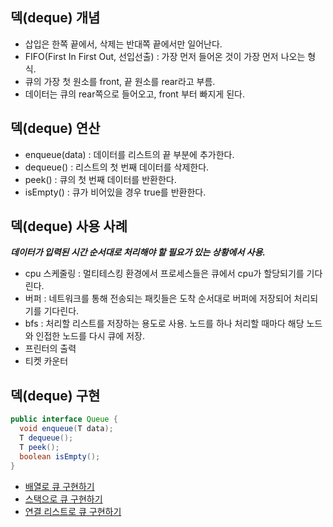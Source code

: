 ## 덱(deque) 개념
- 삽입은 한쪽 끝에서, 삭제는 반대쪽 끝에서만 일어난다.
- FIFO(First In First Out, 선입선출) : 가장 먼저 들어온 것이 가장 먼저 나오는 형식.
- 큐의 가장 첫 원소를 front, 끝 원소를 rear라고 부름.
- 데이터는 큐의 rear쪽으로 들어오고, front 부터 빠지게 된다.

## 덱(deque) 연산
- enqueue(data) : 데이터를 리스트의 끝 부분에 추가한다.
- dequeue()	: 리스트의 첫 번째 데이터를 삭제한다.
- peek()	: 큐의 첫 번째 데이터를 반환한다.
- isEmpty()	: 큐가 	비어있을 경우 true를 반환한다.

## 덱(deque) 사용 사례
***데이터가 입력된 시간 순서대로 처리해야 할 필요가 있는 상황에서 사용.***
- cpu 스케줄링	: 멀티테스킹 환경에서 프로세스들은 큐에서 cpu가 할당되기를 기다린다.
- 버퍼			: 네트워크를 통해 전송되는 패킷들은 도착 순서대로 버퍼에 저장되어 처리되기를 기다린다.
- bfs			: 처리할 리스트를 저장하는 용도로 사용. 노드를 하나 처리할 때마다 해당 노드와 인접한 노드를 다시 큐에 저장.
- 프린터의 출력
- 티켓 카운터


## 덱(deque) 구현

```java
public interface Queue {
  void enqueue(T data);
  T dequeue();
  T peek();
  boolean isEmpty();
}
```

- [배열로 큐 구현하기](https://github.com/hanull/DataStructures/blob/master/queue/Array_Queue.java)
- [스택으로 큐 구현하기](https://github.com/hanull/DataStructures/blob/master/queue/Stack_Queue.java)
- [연결 리스트로 큐 구현하기](https://github.com/hanull/DataStructures/blob/master/queue/LinkedList_Queue.java)
